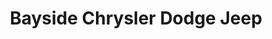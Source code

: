 ---
title: "Bayside Chrysler Dodge Jeep"
url: /king-george/bayside-chrysler-dodge-jeep/
shop: car
---
